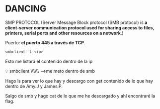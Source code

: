# DANCING

SMP PROTOCOL (Server Message Block protocol (SMB protocol) is **a client-server communication protocol used for sharing access to files, printers, serial ports and other resources on a network**.)

Puerto: **el puerto 445 a través de TCP**.

```jsx
smbclient -L <ip> 
```

Esto me listará el contenido dentro de la ip

<aside>
💡 smbclient \\\\<ip>\\<nombre de donde me quiero meter> —>me meto dentro de smb

</aside>

Hago ls para ver lo que hay y descargo con get contenido de lo que hay dentro de Amy.J y James.P.

Salgo de smb y hago cat de lo que me he descargado y ahí encontraré la flag.
